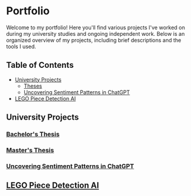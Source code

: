 # Portfolio

Welcome to my portfolio! Here you'll find various projects I've worked on during my university studies and ongoing independent work. Below is an organized overview of my projects, including brief descriptions and the tools I used.

## Table of Contents
- [University Projects](#university-projects)
  - [Theses](#theses)
  - [Uncovering Sentiment Patterns in ChatGPT](#uncovering-sentiment-patterns-in-chatgpt)
- [LEGO Piece Detection AI](#lego-piece-detection-ai)

## University Projects


### [Bachelor's Thesis](https://github.com/jenototh/portfolio/blob/main/university-projects/theses/bsc_thesis.pdf)



### [Master's Thesis](https://github.com/jenototh/portfolio/blob/main/university-projects/theses/msc_thesis_no_appendix.pdf)



### [Uncovering Sentiment Patterns in ChatGPT](https://github.com/jenototh/portfolio/tree/main/university-projects/uncovering-sentiment-patterns-in-chatgpt)



## [LEGO Piece Detection AI](https://github.com/jenototh/portfolio/tree/main/lego-piece-detection-ai)


